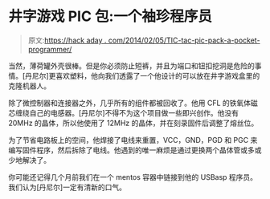 # 井字游戏 PIC 包:一个袖珍程序员

> 原文:[https://hack aday . com/2014/02/05/TIC-tac-pic-pack-a-pocket-programmer/](https://hackaday.com/2014/02/05/tic-tac-pic-pack-a-pocket-programmer/)

当然，薄荷罐外壳很棒。但是你必须防止短裤，并且为端口和钮扣挖洞是危险的事情。[丹尼尔]更喜欢塑料，他向我们透露了一个他设计的可以放在井字游戏盒里的克隆机器人。

除了微控制器和连接器之外，几乎所有的组件都被回收了。他用 CFL 的铁氧体磁芯缠绕自己的电感器。[丹尼尔]不得不为这个项目做一些即兴创作。他没有 20MHz 的晶体，所以他使用了 12MHz 的晶体，并在刻录固件后调整了熔丝位。

为了节省电路板上的空间，他焊接了电线来重置，VCC，GND，PGD 和 PGC 来编写固件程序，然后拆除了电线。他遇到的唯一麻烦是通过更换两个晶体管或多或少地解决了。

你可能还记得几个月前我们在一个 mentos 容器中链接到他的 USBasp 程序员。我们认为[丹尼尔]一定有清新的口气。